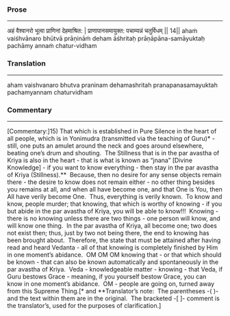 ### Prose 
 --- 
अहं वैश्वानरो भूत्वा प्राणिनां देहमाश्रित: |
प्राणापानसमायुक्त: पचाम्यन्नं चतुर्विधम् || 14||
ahaṁ vaiśhvānaro bhūtvā prāṇināṁ deham āśhritaḥ
prāṇāpāna-samāyuktaḥ pachāmy annaṁ chatur-vidham

### Translation 
 --- 
aham vaishvanaro bhutva praninam dehamashritah pranapanasamayuktah pachamyannam chaturvidham

### Commentary 
 --- 
[Commentary:]15) That which is established in Pure Silence in the heart of all people, which is in Yonimudra (transmitted via the teaching of Guru)* - still, one puts an amulet around the neck and goes around elsewhere, beating one’s drum and shouting.  The Stillness that is in the par avastha of Kriya is also in the heart - that is what is known as “jnana” [Divine Knowledge] - if you want to know everything - then stay in the par avastha of Kriya (Stillness).**  Because, then no desire for any sense objects remain there - the desire to know does not remain either - no other thing besides you remains at all, and when all have become one, and that One is You, then All have verily become One.  Thus, everything is verily known.  To know and know, people murder; that knowing, that which is worthy of knowing - if you but abide in the par avastha of Kriya, you will be able to know!!!  Knowing - there is no knowing unless there are two things - one person will know, and will know one thing.  In the par avastha of Kriya, all become one; two does not exist then; thus, just by two not being there, the end to knowing has been brought about.  Therefore, the state that must be attained after having read and heard Vedanta - all of that knowing is completely finished by Him in one moment’s abidance.  OM OM OM knowing that - or that which should be known - that can also be known automatically and spontaneously in the par avastha of Kriya.  Veda - knowledgeable matter - knowing - that Veda, if Guru bestows Grace - meaning, if you yourself bestow Grace, you can know in one moment’s abidance.  OM - people are going on, turned away from this Supreme Thing.[* and **Translator’s note:  The parentheses -( )- and the text within them are in the original.  The bracketed -[ ]- comment is the translator’s, used for the purposes of clarification.]